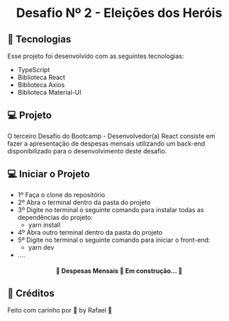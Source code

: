 ﻿<h1 align="center">
  Desafio Nº 2 - Eleições dos Heróis
</h1>

## 🚀 Tecnologias

Esse projeto foi desenvolvido com as seguintes tecnologias:

- TypeScript
- Biblioteca React
- Biblioteca Axios
- Biblioteca Material-UI

## 💻 Projeto

O terceiro Desafio do Bootcamp - Desenvolvedor(a) React consiste em fazer a apresentação de despesas mensais utilizando um back-end disponibilizado para o desenvolvimento deste desafio.

## 💻 Iniciar o Projeto

<ul> 
  <li>1º Faça o clone do repositório</li>
  <li>2º Abra o terminal dentro da pasta do projeto</li>
  <li>3º Digite no terminal o seguinte comando para instalar todas as dependências do projeto: 
    <ul>
      <li>yarn install</li>
    </ul>
  </li>
  <li>4º Abra outro terminal dentro da pasta do projeto</li>
  <li>5º Digite no terminal o seguinte comando para iniciar o front-end: 
    <ul>
      <li>yarn dev</li>
    </ul>
  </li>
  <li>....</li>
</ul>

<h4 align="center"> 
	🚧  Despesas Mensais 🚀 Em construção...  🚧
</h4>

## 🔖 Créditos

Feito com carinho por 💜 by Rafael :wave:
